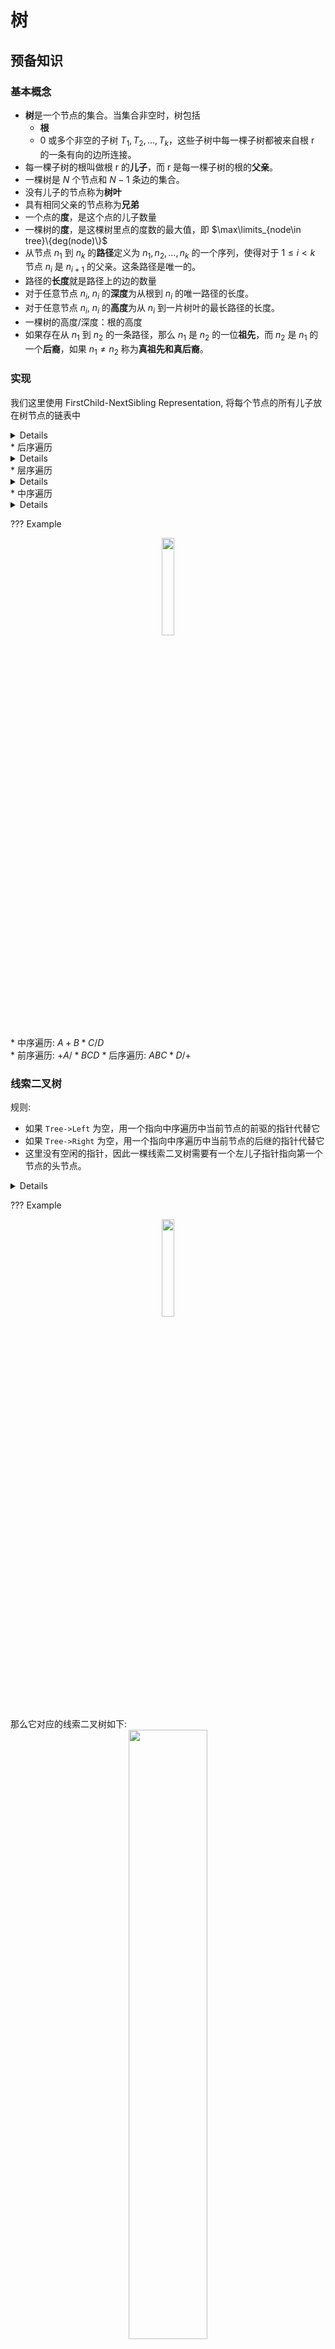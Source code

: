 
# 树

## 预备知识

### 基本概念

* **树**是一个节点的集合。当集合非空时，树包括
    * **根**
    * 0 或多个非空的子树 $T_1,T_2,\ldots,T_k$，这些子树中每一棵子树都被来自根 r 的一条有向的边所连接。
* 每一棵子树的根叫做根 r 的**儿子**，而 r 是每一棵子树的根的**父亲**。
* 一棵树是 $N$ 个节点和 $N-1$ 条边的集合。
* 没有儿子的节点称为**树叶**
* 具有相同父亲的节点称为**兄弟**
* 一个点的**度**，是这个点的儿子数量
* 一棵树的**度**，是这棵树里点的度数的最大值，即 $\max\limits_{node\in tree}\{deg(node)\}$  
* 从节点 $n_1$ 到 $n_k$ 的**路径**定义为 $n_1,n_2,\ldots,n_k$ 的一个序列，使得对于 $1\leq i < k$ 节点 $n_i$ 是 $n_{i+1}$ 的父亲。这条路径是唯一的。
* 路径的**长度**就是路径上的边的数量
* 对于任意节点 $n_i$, $n_i$ 的**深度**为从根到 $n_i$ 的唯一路径的长度。
* 对于任意节点 $n_i$, $n_i$ 的**高度**为从 $n_i$ 到一片树叶的最长路径的长度。
* 一棵树的高度/深度：根的高度
* 如果存在从 $n_1$ 到 $n_2$ 的一条路径，那么 $n_1$ 是 $n_2$ 的一位**祖先**，而 $n_2$ 是 $n_1$ 的一个**后裔**，如果 $n_1\neq n_2$ 称为**真祖先和真后裔**。

### 实现

我们这里使用 FirstChild-NextSibling Representation, 将每个节点的所有儿子放在树节点的链表中
<details>
``` C
typedef struct TreeNode *PrtToNode;

struct Tree Node {
    ElementType Element;
    PtrToNode FirstChild;
    PtrToNode NextSibling;
}
```
</details>

## 二叉树 

**二叉树**是一棵树，其中每个节点的儿子不能多于两个。

### 表达式树

表达式树的树叶是操作数，比如常数或变量，而其他的节点为操作符。因为我们的操作符一般是二元的，所以我们可以得到一棵二叉树。如果有单目操作符，那么节点就只有一个儿子。

??? Example 
    $A+B*C/D$ 表示如下：
    <div align=center> <img src="http://cdn.hobbitqia.cc/202211131503235.png" width = 20%/> </div>  

#### 树的遍历

**树的遍历**即每个节点访问一次

* 前序遍历  
<details>
``` C
void  preorder ( tree_ptr  tree )
{  if  ( tree )   {
        visit ( tree );
        for (each child C of tree )
            preorder ( C );
    }
}
```
</details>
* 后序遍历  
<details>
``` C
void  postorder ( tree_ptr  tree )
{  if  ( tree )   {
        for (each child C of tree )
            postorder ( C );
        visit ( tree );
    }
}
```  
</details>
* 层序遍历  
<details>
``` C
void  levelorder ( tree_ptr  tree )
{   enqueue ( tree );
    while (queue is not empty) {
        visit ( T = dequeue ( ) );
        for (each child C of T )
            enqueue ( C );
    }
}
```
</details>
* 中序遍历  
<details>
``` C
void  inorder ( tree_ptr  tree )
{  if  ( tree )   {
        inorder ( tree->Left );
        visit ( tree->Element );
        inorder ( tree->Right );
   }
}
```
</details>

??? Example
    <div align=center> <img src="http://cdn.hobbitqia.cc/202211131503235.png" width = 20%/> </div>  
    * 中序遍历: $A+B*C/D$  
    * 前序遍历: $+A/*BCD$
    * 后序遍历: $ABC*D/+$

### 线索二叉树

规则: 

* 如果 `Tree->Left` 为空，用一个指向中序遍历中当前节点的前驱的指针代替它
* 如果 `Tree->Right` 为空，用一个指向中序遍历中当前节点的后继的指针代替它 
* 这里没有空闲的指针，因此一棵线索二叉树需要有一个左儿子指针指向第一个节点的头节点。

<details>
``` C
typedef  struct  ThreadedTreeNode  *PtrTo  ThreadedNode;
typedef  struct  PtrToThreadedNode  ThreadedTree;
typedef  struct  ThreadedTreeNode {
       int           		LeftThread;   /* if it is TRUE, then Left */
       ThreadedTree  	Left;      /* is a thread, not a child ptr.   */
       ElementType	Element;
       int           		RightThread; /* if it is TRUE, then Right */
       ThreadedTree  	Right;    /* is a thread, not a child ptr.   */
}
```
</details>

??? Example
    <div align=center> <img src="http://cdn.hobbitqia.cc/202211131503235.png" width = 20%/> </div>  
    那么它对应的线索二叉树如下: 
    <div align=center> <img src="http://cdn.hobbitqia.cc/202211131530456.png" width = 50%/> </div>  

!!! Note
    在树里面，儿子的次序没有影响。但对于二叉树而言，左儿子和右儿子是不同的。

!!! Info "完全二叉树"
    所有叶节点都位于相邻的两个层上

### 二叉树的性质

* 第 i 层节点个数最多为 $2^{i-1},i\geq 1$. 深度为 k 的二叉树最多有 $2^k-1$ 个节点。
* 对于任何非空二叉树都有 $n_0=n_2+1$. 其中 $n_0$ 是叶子节点的个数，$n_2$ 是度数为 2 的节点个数。

    ??? Note "Proof" 
        令 $n_1$ 表示度数为 1 的节点个数，那么我们有 $n=n_0+n_1+n_2$.  
        令 $B$ 表示所有的边，那么 $B=n-1$，同时又有 $B=n_1+2n_2$.  
        联立可得到 $n_0=n_2+1$.  

## 查找树ADT——二叉查找树

### 定义

一棵**二叉查找树**是二叉的，如果非空，那么满足下列性质:

* 每个节点有一个关键字，是各不相同的整数
* 如果左子树非空，那么左子树所有关键字的值必须小于当前节点的关键字
* 如果右子树非空，那么右子树所有关键字的值必须大于当前节点的关键字
* 左子树和右子树仍是二叉查找树

### ADT 模型

* 对象: 一个有限的有序集
* 操作:
    * 初始化
    * 查找关键字
    * 查找最大/最小的关键字
    * 插入关键字
    * 删除关键字
    * 检索位置

### 实现

* 查找关键字  
返回树 T 中具有关键字 X 节点的指针，我们可以对树 T 的左子树或者右子树进行递归调用，查找哪个子树取决于 X 与当前根节点关键字的大小关系。  
$T(N)=S(N)=O(d)$, 这里 d 是树的深度  
<details>
``` C
Position  Find( ElementType X,  SearchTree T ) 
{ 
      if ( T == NULL ) 
          return  NULL;  /* not found in an empty tree */
      if ( X < T->Element )  /* if smaller than root */
          return  Find( X, T->Left );  /* search left subtree */
      else 
          if ( X > T->Element )  /* if larger than root */
	  return  Find( X, T->Right );  /* search right subtree */
          else   /* if X == root */
	  return  T;  /* found */
} 
```
</details>
注意到这是一个尾递归，因此我们可以优化为迭代版本
<details>
``` C
Position  Iter_Find( ElementType X,  SearchTree T ) 
{ 
      /* iterative version of Find */
      while  ( T )   {
          if  ( X == T->Element )  
	return T ;  /* found */
          if  ( X < T->Element )
             T = T->Left ; /*move down along left path */
          else
 	T = T-> Right ; /* move down along right path */
      }  /* end while-loop */
      return  NULL ;   /* not found */
} 
```
</details>

* 查找最小/最大关键字  
查找最小元素，只需要从根节点开始，只要有左儿子就向左进行，终止点就是最小的元素了。查找最大元素类似。  
$T(N)=O(d)$
<details>
``` C
Position  FindMin( SearchTree T ) 
{ 
      if ( T == NULL )   
          return  NULL; /* not found in an empty tree */
      else 
          if ( T->Left == NULL )   return  T;  /* found left most */
          else   return  FindMin( T->Left );   /* keep moving to left */
} 
Position  FindMax( SearchTree T ) 
{ 
      if ( T != NULL ) 
          while ( T->Right != NULL )   
	T = T->Right;   /* keep moving to find right most */
      return T;  /* return NULL or the right most */
} 
```
</details>

* 插入
插入可以用查找的思路，如果找到 X 那么就什么也不做（或者做一些更新），否则就将 X 插入到遍历路径上的最后一点上。  
$T(N)=O(d)$  
<details>
``` C
SearchTree  Insert( ElementType X, SearchTree T ) 
{ 
    if ( T == NULL ) { /* Create and return a one-node tree */ 
	T = malloc( sizeof( struct TreeNode ) ); 
	if ( T == NULL ) 
	   FatalError( "Out of space!!!" ); 
	else { 
	   T->Element = X; 
	   T->Left = T->Right = NULL; } 
      }  /* End creating a one-node tree */
     else  /* If there is a tree */
 	if ( X < T->Element ) 
	   T->Left = Insert( X, T->Left ); 
	else 
	   if ( X > T->Element ) 
	      T->Right = Insert( X, T->Right ); 
	   /* Else X is in the tree already; we'll do nothing */ 
    return  T;   /* Do not forget this line!! */ 
}
```
</details>

* 删除  
如果要删除的节点是树叶，我们可以立即删除，如果节点有一个儿子，可以在父节点调整指针后绕过该节点并删除。  
但如果有两个儿子，一般的删除策略是用其右子树中最小元（或者左子树中的最大元）代替该节点的数据并递归地删除那个节点。  
$T(N)=O(h)$, 其中 h 是树的高度。   
<details> 
``` C
SearchTree  Delete( ElementType X, SearchTree T ) 
{    Position  TmpCell; 
      if ( T == NULL )   Error( "Element not found" ); 
      else  if ( X < T->Element )  /* Go left */ 
	    T->Left = Delete( X, T->Left ); 
               else  if ( X > T->Element )  /* Go right */ 
	           T->Right = Delete( X, T->Right ); 
	         else  /* Found element to be deleted */ 
	           if ( T->Left && T->Right ) {  /* Two children */ 
	               /* Replace with smallest in right subtree */ 
	               TmpCell = FindMin( T->Right ); 
	               T->Element = TmpCell->Element; 
	               T->Right = Delete( T->Element, T->Right );  } /* End if */
	           else {  /* One or zero child */ 
	               TmpCell = T; 
	               if ( T->Left == NULL ) /* Also handles 0 child */ 
		         T = T->Right; 
	               else  if ( T->Right == NULL )  T = T->Left; 
	               free( TmpCell );  }  /* End else 1 or 0 child */
      return  T; 
```
</details>

!!! Note
    如果这里没有很多删除操作，通常使用**懒惰操作**的策略，当一个节点被删除时，我们不删除它，做一个删除的记号，这样的好处是在有重复关键字时可以直接在频率上加减。  

### 平均情形分析

Q. 把 n 个元素放在二叉查找树中，这棵树可以有多高？
A. 高度取决于插入的顺序。最坏可以达到 $N$

??? Example
    * 插入顺序 4, 2, 1, 3, 6, 5, 7 

    <div align=center> <img src="http://cdn.hobbitqia.cc/202211131612003.png" width = 20%/> </div>  
    
    * 插入顺序 1, 2, 3, 4, 5, 6, 7

    <div align=center> <img src="http://cdn.hobbitqia.cc/202211131613806.png" width = 20%/> </div>  

!!! Info 
    兄弟: sibling
    操作数: operand
    前序遍历: preorder traversal
    后序遍历: postorder traversal
    层序遍历: levelorder traversal
    中序遍历: inorder traversal
    线索二叉树: Threaded Binary Trees